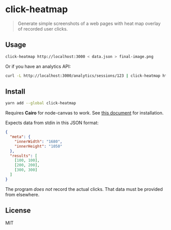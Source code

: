# click-heatmap
> Generate simple screenshots of a web pages with heat map overlay of recorded user clicks.


## Usage
```bash
click-heatmap http://localhost:3000 < data.json > final-image.png
```

Or if you have an analytics API:
```bash
curl -L http://localhost:3000/analytics/sessions/123 | click-heatmap http://localhost:3000 > final-image.png
```

## Install
```bash
yarn add --global click-heatmap
```

Requires **Cairo** for node-canvas to work. See [this document](https://github.com/Automattic/node-canvas/tree/v1.x) for installation.

Expects data from stdin in this JSON format:
```json
{
  "meta": {
    "innerWidth": "1680",
    "innerHeight": "1050"
  },
  "results": [
    [100, 100],
    [200, 200],
    [300, 300]
  ]
}
```

The program _does not_ record the actual clicks. That data must be provided from elsewhere.

## License
MIT

